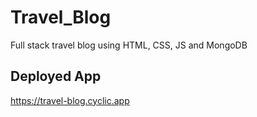 # Travel_Blog
Full stack travel blog using HTML, CSS, JS and MongoDB

## Deployed App
https://travel-blog.cyclic.app